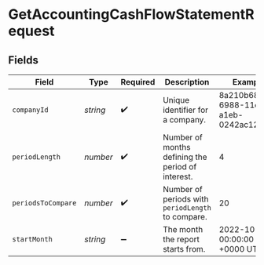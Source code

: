 # GetAccountingCashFlowStatementRequest


## Fields

| Field                                             | Type                                              | Required                                          | Description                                       | Example                                           |
| ------------------------------------------------- | ------------------------------------------------- | ------------------------------------------------- | ------------------------------------------------- | ------------------------------------------------- |
| `companyId`                                       | *string*                                          | :heavy_check_mark:                                | Unique identifier for a company.                  | 8a210b68-6988-11ed-a1eb-0242ac120002              |
| `periodLength`                                    | *number*                                          | :heavy_check_mark:                                | Number of months defining the period of interest. | 4                                                 |
| `periodsToCompare`                                | *number*                                          | :heavy_check_mark:                                | Number of periods with `periodLength` to compare. | 20                                                |
| `startMonth`                                      | *string*                                          | :heavy_minus_sign:                                | The month the report starts from.                 | 2022-10-23 00:00:00 +0000 UTC                     |